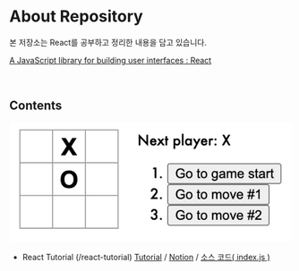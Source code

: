 # About Repository

본 저장소는 React를 공부하고 정리한 내용을 담고 있습니다.

[A JavaScript library for building user interfaces : React](https://reactjs.org)

<br>

## Contents

![React Tutorial](react-tutorial/images/tictactoc.jpg)

- React Tutorial (/react-tutorial) [Tutorial](https://reactjs.org/tutorial/tutorial.html) / [Notion](https://distinct-bulb-c95.notion.site/React-91f8d26768b94fb2a0aa272c01d18df1) / [소스 코드( index.js )](../index.js)